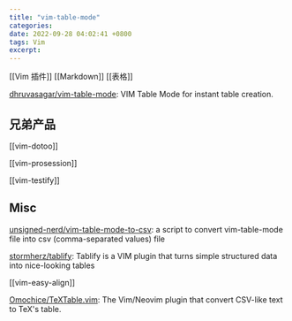 ```yaml
---
title: "vim-table-mode"
categories: 
date: 2022-09-28 04:02:41 +0800
tags: Vim
excerpt: 
---
```



[[Vim 插件]]
[[Markdown]] [[表格]]

[dhruvasagar/vim-table-mode](https://github.com/dhruvasagar/vim-table-mode): VIM Table Mode for instant table creation.



## 兄弟产品

[[vim-dotoo]]

[[vim-prosession]]

[[vim-testify]]


## Misc

[unsigned-nerd/vim-table-mode-to-csv](https://github.com/unsigned-nerd/vim-table-mode-to-csv): a script to convert vim-table-mode file into csv (comma-separated values) file

[stormherz/tablify](https://github.com/stormherz/tablify): Tablify is a VIM plugin that turns simple structured data into nice-looking tables

[[vim-easy-align]]

[Omochice/TeXTable.vim](https://github.com/Omochice/TeXTable.vim): The Vim/Neovim plugin that convert CSV-like text to TeX's table.



